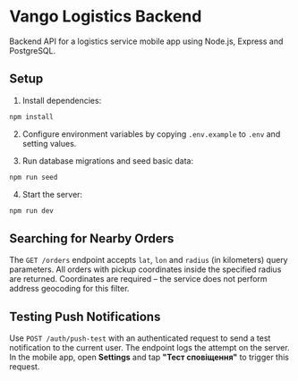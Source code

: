 # Vango Logistics Backend

Backend API for a logistics service mobile app using Node.js, Express and PostgreSQL.

## Setup

1. Install dependencies:
```bash
npm install
```

2. Configure environment variables by copying `.env.example` to `.env` and setting values.

3. Run database migrations and seed basic data:
```bash
npm run seed
```

4. Start the server:
```bash
npm run dev
```


## Searching for Nearby Orders

The `GET /orders` endpoint accepts `lat`, `lon` and `radius` (in
kilometers) query parameters. All orders with pickup coordinates inside
the specified radius are returned. Coordinates are required – the
service does not perform address geocoding for this filter.

## Testing Push Notifications

Use `POST /auth/push-test` with an authenticated request to send a test
notification to the current user. The endpoint logs the attempt on the
server. In the mobile app, open **Settings** and tap **"Тест
сповіщення"** to trigger this request.


